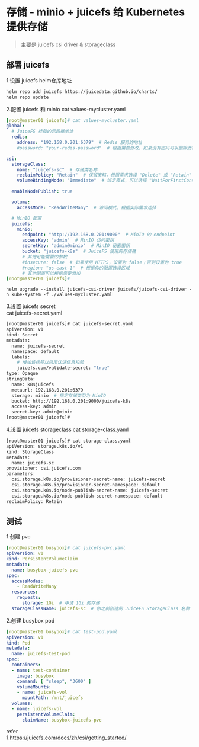 # 存储 - minio + juicefs 给 Kubernetes 提供存储   

>主要是 juicefs csi driver & storageclass     

## 部署 juicefs  

1.设置 juicefs helm仓库地址  
```bash
helm repo add juicefs https://juicedata.github.io/charts/
helm repo update   
```

2.配置 juicefs 和 minio 
cat values-mycluster.yaml  
```yaml
[root@master01 juicefs]# cat values-mycluster.yaml
global:
  # JuiceFS 挂载的元数据地址
  redis:
    address: "192.168.0.201:6379"  # Redis 服务的地址
    #password: "your-redis-password"  # 根据需要修改，如果没有密码可以删除此行

csi:
  storageClass:
    name: "juicefs-sc"  # 存储类名称
    reclaimPolicy: "Retain"  # 保留策略，根据需求选择 "Delete" 或 "Retain"
    volumeBindingMode: "Immediate"  # 绑定模式，可以选择 "WaitForFirstConsumer"

  enableNodePublish: true

  volume:
    accessMode: "ReadWriteMany"  # 访问模式，根据实际需求选择

  # MinIO 配置
  juicefs:
    minio:
      endpoint: "http://192.168.0.201:9000"  # MinIO 的 endpoint
      accessKey: "admin"  # MinIO 访问密钥
      secretKey: "admin@minio"  # MinIO 秘密密钥
      bucket: "juicefs-k8s"  # JuiceFS 使用的存储桶
      # 其他可能需要的参数
      #insecure: false  # 如果使用 HTTPS，设置为 false；否则设置为 true
      #region: "us-east-1"  # 根据你的配置选择区域
      # 其他配置可以根据需要添加
[root@master01 juicefs]#
```

```shell
helm upgrade --install juicefs-csi-driver juicefs/juicefs-csi-driver -n kube-system -f ./values-mycluster.yaml
```

3.设置 juicefs secret  
cat juicefs-secret.yaml
```bash
[root@master01 juicefs]# cat juicefs-secret.yaml
apiVersion: v1
kind: Secret
metadata:
  name: juicefs-secret
  namespace: default
  labels:
    # 增加该标签以启用认证信息校验
    juicefs.com/validate-secret: "true"
type: Opaque
stringData:
  name: k8sjuicefs
  metaurl: 192.168.0.201:6379
  storage: minio  # 指定存储类型为 MinIO
  bucket: http://192.168.0.201:9000/juicefs-k8s
  access-key: admin
  secret-key: admin@minio
[root@master01 juicefs]#
``` 

4.设置 juicefs storageclass
cat storage-class.yaml
```bash
[root@master01 juicefs]# cat storage-class.yaml
apiVersion: storage.k8s.io/v1
kind: StorageClass
metadata:
  name: juicefs-sc
provisioner: csi.juicefs.com
parameters:
  csi.storage.k8s.io/provisioner-secret-name: juicefs-secret
  csi.storage.k8s.io/provisioner-secret-namespace: default
  csi.storage.k8s.io/node-publish-secret-name: juicefs-secret
  csi.storage.k8s.io/node-publish-secret-namespace: default
reclaimPolicy: Retain
```

## 测试  

1.创建 pvc 
```yaml
[root@master01 busybox]# cat juicefs-pvc.yaml
apiVersion: v1
kind: PersistentVolumeClaim
metadata:
  name: busybox-juicefs-pvc
spec:
  accessModes:
    - ReadWriteMany
  resources:
    requests:
      storage: 1Gi  # 申请 1Gi 的存储
  storageClassName: juicefs-sc  # 你之前创建的 JuiceFS StorageClass 名称
```

2.创建 busybox pod  
```yaml
[root@master01 busybox]# cat test-pod.yaml
apiVersion: v1
kind: Pod
metadata:
  name: juicefs-test-pod
spec:
  containers:
  - name: test-container
    image: busybox
    command: [ "sleep", "3600" ]
    volumeMounts:
    - name: juicefs-vol
      mountPath: /mnt/juicefs
  volumes:
  - name: juicefs-vol
    persistentVolumeClaim:
      claimName: busybox-juicefs-pvc
```


refer           
1.https://juicefs.com/docs/zh/csi/getting_started/    
